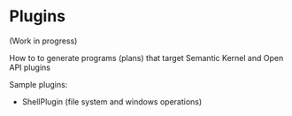 ﻿# Plugins
(Work in progress)

How to to generate programs (plans) that target Semantic Kernel and Open API plugins

Sample plugins:
* ShellPlugin (file system and windows operations)
